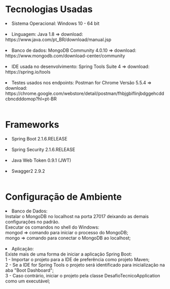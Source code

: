 # Tecnologias Usadas

<li>Sistema Operacional: Windows 10 - 64 bit</li> <br>
<li>Linguagem: Java 1.8 => download: https://www.java.com/pt_BR/download/manual.jsp </li> <br>
<li>Banco de dados: MongoDB Community 4.0.10 => download: https://www.mongodb.com/download-center/community </li> <br>

<li> IDE usada no desenvolvimento: Spring Tools Suite 4 => download: https://spring.io/tools <br><br> </li>
<li> Testes usados nos endpoints: Postman for Chrome Versão 5.5.4 => 
download: https://chrome.google.com/webstore/detail/postman/fhbjgbiflinjbdggehcddcbncdddomop?hl=pt-BR </li> <br>

# Frameworks
<li>Spring Boot 2.1.6.RELEASE</li> <br>
<li>Spring Security 2.1.6.RELEASE</li> <br>
<li>Java Web Token 0.9.1 (JWT)</li> <br>
<li>Swagger2 2.9.2</li> <br>


# Configuração de Ambiente

<li>Banco de Dados:</li>
Instalar o MongoDB no localhost na porta 27017 deixando as demais configurações no padrão. <br>
Executar os comandos no shell do Windows: <br>
mongod => comando para iniciar o processo do MongoDB; <br>
mongo => comando para conectar o MongoDB ao localhost; <br> <br>

<li>Aplicação:</li>
Existe mais de uma forma de iniciar a aplicação Spring Boot: <br>
1 - Importar o projeto para a IDE de preferência como projeto Maven; <br>
2 - Se a IDE for Spring Tools o projeto será identificado para inicialização na aba "Boot Dashboard"; <br>
3 - Caso contrário, iniciar o projeto pela classe DesafioTecnicoApplication como um executável;<br>
